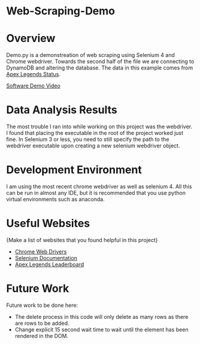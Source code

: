 # Web-Scraping-Demo

# Overview

Demo.py is a demonstreation of web scraping using Selenium 4 and Chrome webdriver. Towards the second half of the file we are connecting to DynamoDB and altering the database. The data in this example comes from [Apex Legends Status](https://apexlegendsstatus.com/live-ranked-leaderboards/Battle_Royale/PC).

[Software Demo Video](https://youtu.be/p0IyfQXwI8Q)

# Data Analysis Results

The most trouble I ran into while working on this project was the webdriver. I found that placing the executable in the root of the project worked just fine. In Selenium 3 or less, you need to still specify the path to the webdriver executable upon creating a new selenium webdriver object.

# Development Environment

I am using the most recent chrome webdriver as well as selenium 4. All this can be run in almost any IDE, but it is recommended that you use python virtual environments such as anaconda.

# Useful Websites

{Make a list of websites that you found helpful in this project}

- [Chrome Web Drivers](https://chromedriver.chromium.org/downloads)
- [Selenium Documentation](https://www.selenium.dev/documentation/overview/)
- [Apex Legends Leaderboard](https://apexlegendsstatus.com/live-ranked-leaderboards/Battle_Royale/PC)

# Future Work

Future work to be done here:

- The delete process in this code will only delete as many rows as there are rows to be added.
- Change explicit 15 second wait time to wait until the element has been rendered in the DOM.
